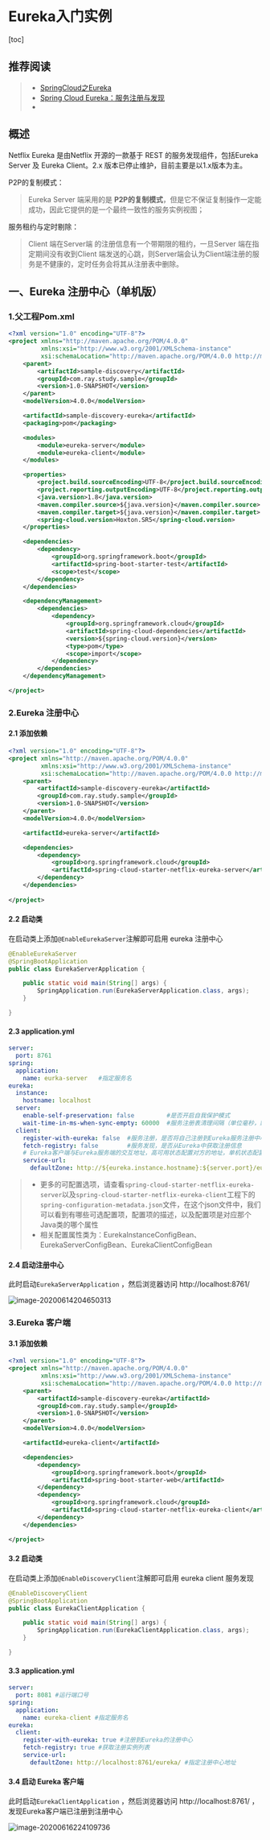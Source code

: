 # Eureka入门实例

[toc]



## 推荐阅读

> - [SpringCloud之Eureka](https://juejin.im/post/5ca4ca43e51d4577dd2e82e3)
> - [Spring Cloud Eureka：服务注册与发现](https://juejin.im/post/5d78cd53f265da03d55e8351)
> - 



## 概述

Netflix Eureka 是由Netflix 开源的一款基于 REST 的服务发现组件，包括Eureka Server 及 Eureka Client。2.x 版本已停止维护，目前主要是以1.x版本为主。



P2P的复制模式：

> Eureka Server 端采用的是 **P2P的复制模式**，但是它不保证复制操作一定能成功，因此它提供的是一个最终一致性的服务实例视图；

服务租约与定时剔除：

> Client 端在Server端 的注册信息有一个带期限的租约，一旦Server 端在指定期间没有收到Client 端发送的心跳，则Server端会认为Client端注册的服务是不健康的，定时任务会将其从注册表中删除。





## 一、Eureka 注册中心（单机版）

### 1.父工程Pom.xml

```xml
<?xml version="1.0" encoding="UTF-8"?>
<project xmlns="http://maven.apache.org/POM/4.0.0"
         xmlns:xsi="http://www.w3.org/2001/XMLSchema-instance"
         xsi:schemaLocation="http://maven.apache.org/POM/4.0.0 http://maven.apache.org/xsd/maven-4.0.0.xsd">
    <parent>
        <artifactId>sample-discovery</artifactId>
        <groupId>com.ray.study.sample</groupId>
        <version>1.0-SNAPSHOT</version>
    </parent>
    <modelVersion>4.0.0</modelVersion>

    <artifactId>sample-discovery-eureka</artifactId>
    <packaging>pom</packaging>

    <modules>
        <module>eureka-server</module>
        <module>eureka-client</module>
    </modules>

    <properties>
        <project.build.sourceEncoding>UTF-8</project.build.sourceEncoding>
        <project.reporting.outputEncoding>UTF-8</project.reporting.outputEncoding>
        <java.version>1.8</java.version>
        <maven.compiler.source>${java.version}</maven.compiler.source>
        <maven.compiler.target>${java.version}</maven.compiler.target>
        <spring-cloud.version>Hoxton.SR5</spring-cloud.version>
    </properties>

    <dependencies>
        <dependency>
            <groupId>org.springframework.boot</groupId>
            <artifactId>spring-boot-starter-test</artifactId>
            <scope>test</scope>
        </dependency>
    </dependencies>

    <dependencyManagement>
        <dependencies>
            <dependency>
                <groupId>org.springframework.cloud</groupId>
                <artifactId>spring-cloud-dependencies</artifactId>
                <version>${spring-cloud.version}</version>
                <type>pom</type>
                <scope>import</scope>
            </dependency>
        </dependencies>
    </dependencyManagement>

</project>
```





### 2.Eureka 注册中心

#### 2.1 添加依赖

```xml
<?xml version="1.0" encoding="UTF-8"?>
<project xmlns="http://maven.apache.org/POM/4.0.0"
         xmlns:xsi="http://www.w3.org/2001/XMLSchema-instance"
         xsi:schemaLocation="http://maven.apache.org/POM/4.0.0 http://maven.apache.org/xsd/maven-4.0.0.xsd">
    <parent>
        <artifactId>sample-discovery-eureka</artifactId>
        <groupId>com.ray.study.sample</groupId>
        <version>1.0-SNAPSHOT</version>
    </parent>
    <modelVersion>4.0.0</modelVersion>

    <artifactId>eureka-server</artifactId>

    <dependencies>
        <dependency>
            <groupId>org.springframework.cloud</groupId>
            <artifactId>spring-cloud-starter-netflix-eureka-server</artifactId>
        </dependency>
    </dependencies>
    
</project>
```



#### 2.2 启动类

在启动类上添加`@EnableEurekaServer`注解即可启用 eureka 注册中心

```java
@EnableEurekaServer
@SpringBootApplication
public class EurekaServerApplication {

    public static void main(String[] args) {
        SpringApplication.run(EurekaServerApplication.class, args);
    }

}

```



#### 2.3 application.yml

```yml
server:
  port: 8761
spring:
  application:
    name: eurka-server   #指定服务名
eureka:
  instance:
    hostname: localhost
  server:
    enable-self-preservation: false         #是否开启自我保护模式
    wait-time-in-ms-when-sync-empty: 60000  #服务注册表清理间隔（单位毫秒，默认是60*1000）
  client:
    register-with-eureka: false  #服务注册，是否将自己注册到Eureka服务注册中心，单机版本时，为false就好
    fetch-registry: false        #服务发现，是否从Eureka中获取注册信息
    # Eureka客户端与Eureka服务端的交互地址，高可用状态配置对方的地址，单机状态配置自己（如果不配置则默认本机8761端口）
    service-url:
      defaultZone: http://${eureka.instance.hostname}:${server.port}/eureka/
```



> - 更多的可配置选项，请查看`spring-cloud-starter-netflix-eureka-server`以及`spring-cloud-starter-netflix-eureka-client`工程下的`spring-configuration-metadata.json`文件，在这个json文件中，我们可以看到有哪些可选配置项，配置项的描述，以及配置项是对应那个Java类的哪个属性
> - 相关配置属性类为：EurekaInstanceConfigBean、EurekaServerConfigBean、EurekaClientConfigBean







#### 2.4 启动注册中心

此时启动`EurekaServerApplication` ，然后浏览器访问 http://localhost:8761/

![image-20200614204650313](images/image-20200614204650313.png)





### 3.Eureka 客户端

#### 3.1 添加依赖

```xml
<?xml version="1.0" encoding="UTF-8"?>
<project xmlns="http://maven.apache.org/POM/4.0.0"
         xmlns:xsi="http://www.w3.org/2001/XMLSchema-instance"
         xsi:schemaLocation="http://maven.apache.org/POM/4.0.0 http://maven.apache.org/xsd/maven-4.0.0.xsd">
    <parent>
        <artifactId>sample-discovery-eureka</artifactId>
        <groupId>com.ray.study.sample</groupId>
        <version>1.0-SNAPSHOT</version>
    </parent>
    <modelVersion>4.0.0</modelVersion>

    <artifactId>eureka-client</artifactId>

    <dependencies>
        <dependency>
            <groupId>org.springframework.boot</groupId>
            <artifactId>spring-boot-starter-web</artifactId>
        </dependency>
        <dependency>
            <groupId>org.springframework.cloud</groupId>
            <artifactId>spring-cloud-starter-netflix-eureka-client</artifactId>
        </dependency>
    </dependencies>

</project>
```



#### 3.2 启动类

在启动类上添加`@EnableDiscoveryClient`注解即可启用 eureka client 服务发现

```java
@EnableDiscoveryClient
@SpringBootApplication
public class EurekaClientApplication {

    public static void main(String[] args) {
        SpringApplication.run(EurekaClientApplication.class, args);
    }

}

```





#### 3.3 application.yml

```yml
server:
  port: 8081 #运行端口号
spring:
  application:
    name: eureka-client #指定服务名
eureka:
  client:
    register-with-eureka: true #注册到Eureka的注册中心
    fetch-registry: true #获取注册实例列表
    service-url:
      defaultZone: http://localhost:8761/eureka/ #指定注册中心地址
```





#### 3.4 启动 Eureka 客户端

此时启动`EurekaClientApplication` ，然后浏览器访问 http://localhost:8761/ ， 发现Eureka客户端已注册到注册中心

![image-20200616224109736](images/image-20200616224109736.png)









